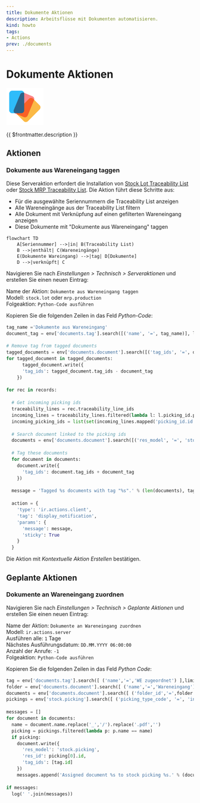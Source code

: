 ```yaml
---
title: Dokumente Aktionen
description: Arbeitsflüsse mit Dokumenten automatisieren.
kind: howto
tags:
- Actions
prev: ./documents
---
```

# Dokumente Aktionen
![icons_odoo_documents](attachments/icons_odoo_documents.png)

{{ $frontmatter.description }}

## Aktionen

### Dokumente aus Wareneingang taggen

Diese Serveraktion erfordert die Installation von [Stock Lot Traceability List](Stock%20Lot%20Traceability%20List.md) oder [Stock MRP Traceability List](Stock%20MRP%20Traceability%20List.md). Die Aktion führt diese Schritte aus:

- Für die ausgewählte Seriennummern die Traceability List anzeigen
- Alle Wareneingänge aus der Traceability List filtern
- Alle Dokument mit Verknüpfung auf einen gefilterten Wareneingang anzeigen
- Diese Dokumente mit "Dokumente aus Wareneingang" taggen

```mermaid
flowchart TD
    A[Seriennummer] -->|in| B(Traceability List)
    B -->|enthält| C(Wareneingänge)
    E(Dokumente Wareingang) -->|tag| D[Dokumente]
    D -->|verknüpft| C
```

Navigieren Sie nach *Einstellungen > Technisch > Serveraktionen* und erstellen Sie einen neuen Eintrag:

Name der Aktion: `Dokumente aus Wareneingang taggen`\
Modell: `stock.lot` oder `mrp.production`\
Folgeaktion: `Python-Code ausführen`

Kopieren Sie die folgenden Zeilen in das Feld *Python-Code*:

```python
tag_name ='Dokumente aus Wareneingang'
document_tag = env['documents.tag'].search([('name', '=', tag_name)], limit=1)

# Remove tag from tagged documents
tagged_documents = env['documents.document'].search([('tag_ids', '=', document_tag.id)])
for tagged_document in tagged_documents:
      tagged_document.write({
      'tag_ids': tagged_document.tag_ids - document_tag
    })

for rec in records:
  
  # Get incoming picking ids
  traceability_lines = rec.traceability_line_ids
  incoming_lines = traceability_lines.filtered(lambda l: l.picking_id.picking_type_id.code == 'incoming' and l.product_id.tracking in ['serial', 'lot'])
  incoming_picking_ids = list(set(incoming_lines.mapped('picking_id.id')))
  
  # Search document linked to the picking ids
  documents = env['documents.document'].search([('res_model', '=', 'stock.picking'), ('res_id', 'in', incoming_picking_ids)])
  
  # Tag these documents
  for document in documents:
    document.write({
      'tag_ids': document.tag_ids + document_tag
    })
    
  message = 'Tagged %s documents with tag "%s".' % (len(documents), tag_name)

  action = {
    'type': 'ir.actions.client',
    'tag': 'display_notification',
    'params': {
      'message': message,
      'sticky': True
    }
  }
```

Die Aktion mit *Kontextuelle Aktion Erstellen* bestätigen.

## Geplante Aktionen

### Dokumente an Wareneingang zuordnen

Navigieren Sie nach *Einstellungen > Technisch > Geplante Aktionen* und erstellen Sie einen neuen Eintrag:

Name der Aktion: `Dokumente an Wareneingang zuordnen`\
Modell: `ir.actions.server`\
Ausführen alle: `1` Tage\
Nächstes Ausführungsdatum: `DD.MM.YYYY 06:00:00`\
Anzahl der Anrufe: `-1`\
Folgeaktion: `Python-Code ausführen`

Kopieren Sie die folgenden Zeilen in das Feld *Python Code*:

```python
tag = env['documents.tag'].search([ ('name','=','WE zugeordnet') ],limit=1)
folder = env['documents.document'].search([ ('name','=','Wareneingang') ],limit=1)
documents = env['documents.document'].search([ ('folder_id','=',folder.id),('res_model','=','documents.document') ])
pickings = env['stock.picking'].search([ ('picking_type_code', '=', 'incoming'),('state','in',['done']) ])

messages = []
for document in documents:
  name = document.name.replace('_','/').replace('.pdf','')
  picking = pickings.filtered(lambda p: p.name == name)
  if picking:
    document.write({
      'res_model': 'stock.picking',
      'res_id': picking[0].id,
      'tag_ids': [tag.id]
    })
    messages.append('Assigned document %s to stock picking %s.' % (document.name, picking.name))

if messages:
  log(' '.join(messages))
```